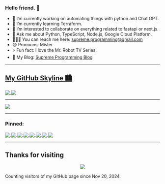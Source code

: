 ### Hello friend. 👋

- 🔭 I’m currently working on automating things with python and Chat GPT.
- 🌱 I’m currently learning Terraform.
- 👯 I’m interested to collaborate on everything related to fastapi or next.js.
- 💬 Ask me about Python, TypeScript, Node.js, Google Cloud Platform.
- 👨🏻‍💻 You can reach me here: supreme.programming@gmail.com
- 😄 Pronouns: Mister
- ⚡ Fun fact: I love the Mr. Robot TV Series.
- 📘 My Blog: <a href="https://blog.supreme-programming.com/">Supreme Programming Blog</a>

---
[My GitHub Skyline 🏙](https://skyline.github.com/MrRobot420/2021)
---

<a href="https://github.com/MrRobot420/MrRobot420">
  <img align="center" src="https://github-readme-stats.vercel.app/api/top-langs/?username=MrRobot420&langs_count=8&layout=compact&theme=merko&count_private=true" />
</a>
<a href="https://github.com/MrRobot420/MrRobot420">
  <img align="center" src="https://github-readme-stats.vercel.app/api?username=MrRobot420&count_private=true&theme=merko&show_icons=true" />
</a>

---

<img src="https://github-readme-streak-stats.herokuapp.com/?user=MrRobot420">

---

### Pinned:

<a href="https://github.com/MrRobot420/boilerplate-ts-api-server">
  <img align="center" src="https://github-readme-stats.vercel.app/api/pin/?username=MrRobot420&repo=boilerplate-ts-api-server&theme=github_dark" />
</a>
<a href="https://github.com/MrRobot420/FanController">
  <img align="center" src="https://github-readme-stats.vercel.app/api/pin/?username=MrRobot420&repo=FanController&theme=github_dark" />
</a>
<a href="https://github.com/MrRobot420/crypto-courses">
  <img align="center" src="https://github-readme-stats.vercel.app/api/pin/?username=MrRobot420&repo=crypto-courses&theme=github_dark" />
</a>
<a href="https://github.com/MrRobot420/crypto-blockchain">
  <img align="center" src="https://github-readme-stats.vercel.app/api/pin/?username=MrRobot420&repo=crypto-blockchain&theme=github_dark" />
</a>
<a href="https://github.com/MrRobot420/crypto-staking-calc">
  <img align="center" src="https://github-readme-stats.vercel.app/api/pin/?username=MrRobot420&repo=crypto-staking-calc&theme=github_dark" />
</a>
<a href="https://github.com/MrRobot420/spotify-api">
  <img align="center" src="https://github-readme-stats.vercel.app/api/pin/?username=MrRobot420&repo=spotify-api&theme=github_dark" />
</a>
<a href="https://github.com/MrRobot420/SolarSystem">
  <img align="center" src="https://github-readme-stats.vercel.app/api/pin/?username=MrRobot420&repo=SolarSystem&theme=github_dark" />
</a>
<a href="https://github.com/MrRobot420/automal">
  <img align="center" src="https://github-readme-stats.vercel.app/api/pin/?username=MrRobot420&repo=automal&theme=github_dark" />
</a>

---

## Thanks for visiting
<p align="center"> 
<img src="https://profile-counter.glitch.me/MrRobot420/count.svg">

Counting visitors of my GitHub page since Nov 20, 2024.
